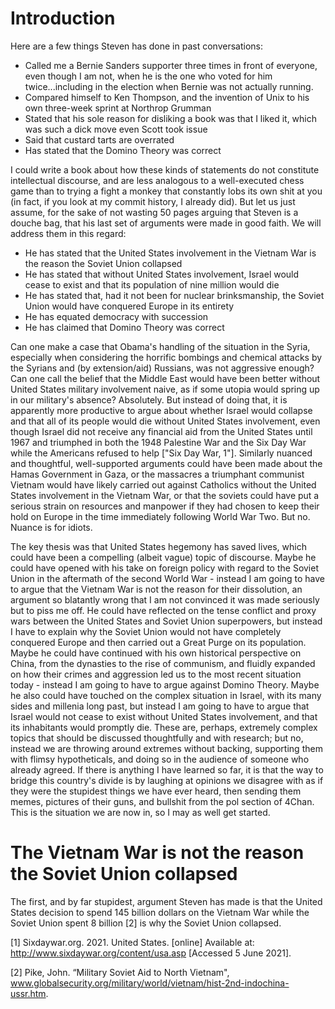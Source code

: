 # Introduction

Here are a few things Steven has done in past conversations:

* Called me a Bernie Sanders supporter three times in front of everyone, even though I am not, when he is the one who voted for him twice...including in the election when Bernie was not actually running.
* Compared himself to Ken Thompson, and the invention of Unix to his own three-week sprint at Northrop Grumman
* Stated that his sole reason for disliking a book was that I liked it, which was such a dick move even Scott took issue
* Said that custard tarts are overrated
* Has stated that the Domino Theory was correct

I could write a book about how these kinds of statements do not constitute intellectual discourse, and are less analogous to a well-executed chess game than to trying a fight a monkey that constantly lobs its own shit at you (in fact, if you look at my commit history, I already did). But let us just assume, for the sake of not wasting 50 pages arguing that Steven is a douche bag, that his last set of arguments were made in good faith.  We will address them in this regard:

* He has stated that the United States involvement in the Vietnam War is the reason the Soviet Union collapsed
* He has stated that without United States involvement, Israel would cease to exist and that its population of nine million would die
* He has stated that, had it not been for nuclear brinksmanship, the Soviet Union would have conquered Europe in its entirety 
* He has equated democracy with succession 
* He has claimed that Domino Theory was correct

Can one make a case that Obama's handling of the situation in the Syria, especially when considering the horrific bombings and chemical attacks by the Syrians and (by extension/aid) Russians, was not aggressive enough?  Can one call the belief that the Middle East would have been better without United States military involvement naive, as if some utopia would spring up in our military's absence?  Absolutely.  But instead of doing that, it is apparently more productive to argue about whether Israel would collapse and that all of its people would die without United States involvement, even though Israel did not receive any financial aid from the United States until 1967 and triumphed in both the 1948 Palestine War and the Six Day War while the Americans refused to help ["Six Day War, 1"].  Similarly nuanced and thoughtful, well-supported arguments could have been made about the Hamas Government in Gaza, or the massacres a triumphant communist Vietnam would have likely carried out against Catholics without the United States involvement in the Vietnam War, or that the soviets could have put a serious strain on resources and manpower if they had chosen to keep their hold on Europe in the time immediately following World War Two.  But no.  Nuance is for idiots.

The key thesis was that United States hegemony has saved lives, which could have been a compelling (albeit vague) topic of discourse.  Maybe he could have opened with his take on foreign policy with regard to the Soviet Union in the aftermath of the second World War - instead I am going to have to argue that the Vietnam War is not the reason for their dissolution, an argument so blatantly wrong that I am not convinced it was made seriously but to piss me off.  He could have reflected on the tense conflict and proxy wars between the United States and Soviet Union superpowers, but instead I have to explain why the Soviet Union would not have completely conquered Europe and then carried out a Great Purge on its population.  Maybe he could have continued with his own historical perspective on China, from the dynasties to the rise of communism, and fluidly expanded on how their crimes and aggression led us to the most recent situation today - instead I am going to have to argue against Domino Theory.  Maybe he also could have touched on the complex situation in Israel, with its many sides and millenia long past, but instead I am going to have to argue that Israel would not cease to exist without United States involvement, and that its inhabitants would promptly die.  These are, perhaps, extremely complex topics that should be discussed thoughtfully and with research; but no, instead we are throwing around extremes without backing, supporting them with flimsy hypotheticals, and doing so in the audience of someone who already agreed.  If there is anything I have learned so far, it is that the way to bridge this country's divide is by laughing at opinions we disagree with as if they were the stupidest things we have ever heard, then sending them memes, pictures of their guns, and bullshit from the pol section of 4Chan.   This is the situation we are now in, so I may as well get started.

# The Vietnam War is not the reason the Soviet Union collapsed

The first, and by far stupidest, argument Steven has made is that the United States decision to spend 145 billion dollars on the Vietnam War while the Soviet Union spent 8 billion [2] is why the Soviet Union collapsed.

[1] Sixdaywar.org. 2021. United States. [online] Available at: <http://www.sixdaywar.org/content/usa.asp> [Accessed 5 June 2021].

[2] Pike, John. “Military Soviet Aid to North Vietnam", www.globalsecurity.org/military/world/vietnam/hist-2nd-indochina-ussr.htm. 

